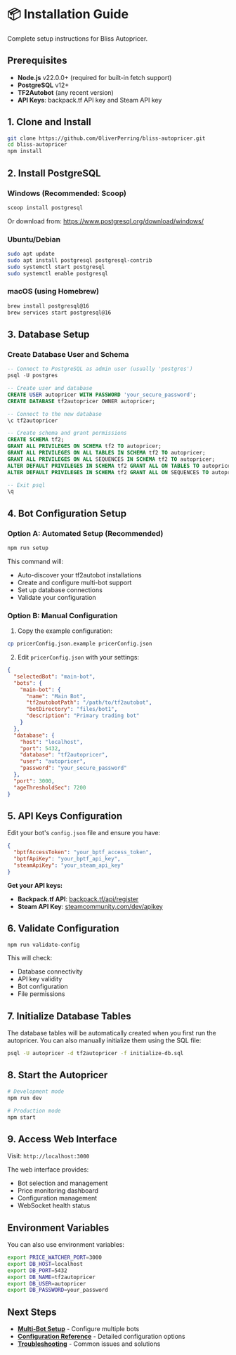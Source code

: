 # 📦 Installation Guide

Complete setup instructions for Bliss Autopricer.

## Prerequisites

- **Node.js** v22.0.0+ (required for built-in fetch support)
- **PostgreSQL** v12+
- **TF2Autobot** (any recent version)
- **API Keys**: backpack.tf API key and Steam API key

## 1. Clone and Install

```bash
git clone https://github.com/OliverPerring/bliss-autopricer.git
cd bliss-autopricer
npm install
```

## 2. Install PostgreSQL

### Windows (Recommended: Scoop)

```bash
scoop install postgresql
```

Or download from: https://www.postgresql.org/download/windows/

### Ubuntu/Debian

```bash
sudo apt update
sudo apt install postgresql postgresql-contrib
sudo systemctl start postgresql
sudo systemctl enable postgresql
```

### macOS (using Homebrew)

```bash
brew install postgresql@16
brew services start postgresql@16
```

## 3. Database Setup

### Create Database User and Schema

```sql
-- Connect to PostgreSQL as admin user (usually 'postgres')
psql -U postgres

-- Create user and database
CREATE USER autopricer WITH PASSWORD 'your_secure_password';
CREATE DATABASE tf2autopricer OWNER autopricer;

-- Connect to the new database
\c tf2autopricer

-- Create schema and grant permissions
CREATE SCHEMA tf2;
GRANT ALL PRIVILEGES ON SCHEMA tf2 TO autopricer;
GRANT ALL PRIVILEGES ON ALL TABLES IN SCHEMA tf2 TO autopricer;
GRANT ALL PRIVILEGES ON ALL SEQUENCES IN SCHEMA tf2 TO autopricer;
ALTER DEFAULT PRIVILEGES IN SCHEMA tf2 GRANT ALL ON TABLES TO autopricer;
ALTER DEFAULT PRIVILEGES IN SCHEMA tf2 GRANT ALL ON SEQUENCES TO autopricer;

-- Exit psql
\q
```

## 4. Bot Configuration Setup

### Option A: Automated Setup (Recommended)

```bash
npm run setup
```

This command will:
- Auto-discover your tf2autobot installations
- Create and configure multi-bot support
- Set up database connections
- Validate your configuration

### Option B: Manual Configuration

1. Copy the example configuration:
```bash
cp pricerConfig.json.example pricerConfig.json
```

2. Edit `pricerConfig.json` with your settings:
```json
{
  "selectedBot": "main-bot",
  "bots": {
    "main-bot": {
      "name": "Main Bot",
      "tf2autobotPath": "/path/to/tf2autobot",
      "botDirectory": "files/bot1",
      "description": "Primary trading bot"
    }
  },
  "database": {
    "host": "localhost",
    "port": 5432,
    "database": "tf2autopricer",
    "user": "autopricer",
    "password": "your_secure_password"
  },
  "port": 3000,
  "ageThresholdSec": 7200
}
```

## 5. API Keys Configuration

Edit your bot's `config.json` file and ensure you have:

```json
{
  "bptfAccessToken": "your_bptf_access_token",
  "bptfApiKey": "your_bptf_api_key",
  "steamApiKey": "your_steam_api_key"
}
```

**Get your API keys:**
- **Backpack.tf API**: [backpack.tf/api/register](https://backpack.tf/api/register)
- **Steam API Key**: [steamcommunity.com/dev/apikey](https://steamcommunity.com/dev/apikey)

## 6. Validate Configuration

```bash
npm run validate-config
```

This will check:
- Database connectivity
- API key validity
- Bot configuration
- File permissions

## 7. Initialize Database Tables

The database tables will be automatically created when you first run the autopricer. You can also manually initialize them using the SQL file:

```bash
psql -U autopricer -d tf2autopricer -f initialize-db.sql
```

## 8. Start the Autopricer

```bash
# Development mode
npm run dev

# Production mode
npm start
```

## 9. Access Web Interface

Visit: `http://localhost:3000`

The web interface provides:
- Bot selection and management
- Price monitoring dashboard
- Configuration management
- WebSocket health status

## Environment Variables

You can also use environment variables:

```bash
export PRICE_WATCHER_PORT=3000
export DB_HOST=localhost
export DB_PORT=5432
export DB_NAME=tf2autopricer
export DB_USER=autopricer
export DB_PASSWORD=your_password
```

## Next Steps

- **[Multi-Bot Setup](MULTI-BOT.md)** - Configure multiple bots
- **[Configuration Reference](CONFIGURATION.md)** - Detailed configuration options
- **[Troubleshooting](TROUBLESHOOTING.md)** - Common issues and solutions
